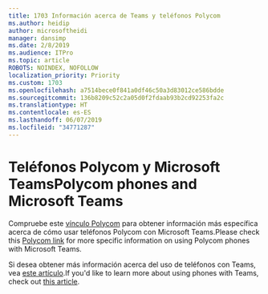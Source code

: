 ```yaml
---
title: 1703 Información acerca de Teams y teléfonos Polycom
ms.author: heidip
author: microsoftheidi
manager: dansimp
ms.date: 2/8/2019
ms.audience: ITPro
ms.topic: article
ROBOTS: NOINDEX, NOFOLLOW
localization_priority: Priority
ms.custom: 1703
ms.openlocfilehash: a7514bece0f841a0df46c50a3d83012ce586bdde
ms.sourcegitcommit: 136b8209c52c2a05d0f2fdaab93b2cd92253fa2c
ms.translationtype: HT
ms.contentlocale: es-ES
ms.lasthandoff: 06/07/2019
ms.locfileid: "34771287"
---
```

# <a name="polycom-phones-and-microsoft-teams"></a><span data-ttu-id="11fa7-102">Teléfonos Polycom y Microsoft Teams</span><span class="sxs-lookup"><span data-stu-id="11fa7-102">Polycom phones and Microsoft Teams</span></span>

<span data-ttu-id="11fa7-103">Compruebe este [vínculo Polycom](http://www.polycom.com/content/dam/polycom/common/documents/faqs/polycom-phones-and-microsoft-teams-faq-enus.pdf) para obtener información más específica acerca de cómo usar teléfonos Polycom con Microsoft Teams.</span><span class="sxs-lookup"><span data-stu-id="11fa7-103">Please check this [Polycom link](http://www.polycom.com/content/dam/polycom/common/documents/faqs/polycom-phones-and-microsoft-teams-faq-enus.pdf) for more specific information on using Polycom phones with Microsoft Teams.</span></span>

<span data-ttu-id="11fa7-104">Si desea obtener más información acerca del uso de teléfonos con Teams, vea [este artículo](https://docs.microsoft.com/microsoftteams/phones-for-teams).</span><span class="sxs-lookup"><span data-stu-id="11fa7-104">If you'd like to learn more about using phones with Teams, check out [this article](https://docs.microsoft.com/microsoftteams/phones-for-teams).</span></span>
